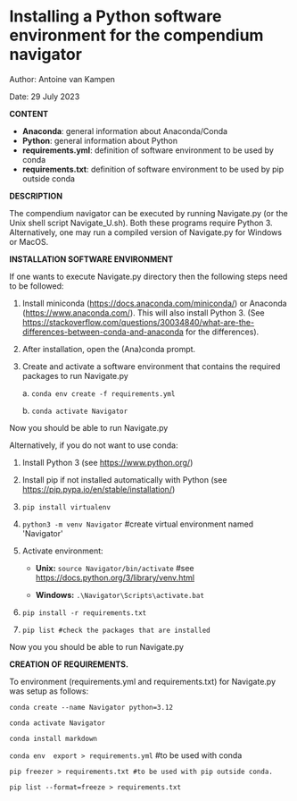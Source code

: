 # Installing a Python software environment for the compendium navigator 



Author: Antoine van Kampen

Date: 29 July 2023



**CONTENT**

* **Anaconda**: general information about Anaconda/Conda
* **Python**: general information about Python
* **requirements.yml**: definition of software environment to be used by conda
* **requirements.txt**: definition of software environment to be used by pip outside conda



**DESCRIPTION**

The compendium navigator can be executed by running Navigate.py (or the Unix shell script Navigate_U.sh). Both these programs require Python 3. Alternatively, one may run a compiled version of Navigate.py for Windows or MacOS.



**INSTALLATION SOFTWARE ENVIRONMENT**

If one wants to execute Navigate.py directory then the following steps need to be followed:

1. Install miniconda (https://docs.anaconda.com/miniconda/) or Anaconda (https://www.anaconda.com/). This will also install Python 3. (See https://stackoverflow.com/questions/30034840/what-are-the-differences-between-conda-and-anaconda for the differences).

2. After installation, open the (Ana)conda prompt.

3. Create and activate a software environment that contains the required packages to run Navigate.py 

   a. `conda env create -f requirements.yml`

   b. `conda activate Navigator`

Now you should be able to run Navigate.py



Alternatively, if you do not want to use conda:

1. Install Python 3 (see https://www.python.org/)

2. Install pip if not installed automatically with Python (see https://pip.pypa.io/en/stable/installation/)

3. `pip install virtualenv` 

4. `python3 -m venv Navigator` #create virtual environment named 'Navigator'

5. Activate environment:

   * **Unix:** `source Navigator/bin/activate` #see https://docs.python.org/3/library/venv.html

   * **Windows:** `.\Navigator\Scripts\activate.bat`

6. `pip install -r requirements.txt`

7. `pip list #check the packages that are installed` 

Now you you should be able to run Navigate.py





**CREATION OF REQUIREMENTS.**

To environment (requirements.yml and requirements.txt) for Navigate.py was setup as follows:

`conda create --name Navigator python=3.12`

`conda activate Navigator`

`conda install markdown`

`conda env  export > requirements.yml` #to be used with conda

`pip freezer > requirements.txt #to be used with pip outside conda.`

`pip list --format=freeze > requirements.txt`















